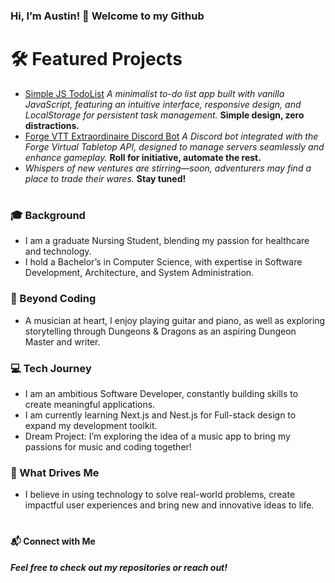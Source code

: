 ### **Hi, I’m Austin! 👋** Welcome to my Github

# 🛠️ Featured Projects

- [Simple JS TodoList](https://aparrish22.github.io/javascript-todolist/)
  *A minimalist to-do list app built with vanilla JavaScript, featuring an intuitive interface, responsive design, and LocalStorage for persistent task management.* **Simple design, zero distractions.**
- [Forge VTT Extraordinaire Discord Bot](https://github.com/aparrish22/extraordinaire-discord-bot)
  *A Discord bot integrated with the Forge Virtual Tabletop API, designed to manage servers seamlessly and enhance gameplay.* **Roll for initiative, automate the rest.**
- *Whispers of new ventures are stirring—soon, adventurers may find a place to trade their wares.* **Stay tuned!**

#

### 🎓 Background

- I am a graduate Nursing Student, blending my passion for healthcare and technology.
- I hold a Bachelor’s in Computer Science, with expertise in Software Development, Architecture, and System Administration.

### 🎵 Beyond Coding

- A musician at heart, I enjoy playing guitar and piano, as well as exploring storytelling through Dungeons & Dragons as an aspiring Dungeon Master and writer.

### 💻 Tech Journey

- I am an ambitious Software Developer, constantly building skills to create meaningful applications.
- I am currently learning Next.js and Nest.js for Full-stack design to expand my development toolkit.
- Dream Project: I’m exploring the idea of a music app to bring my passions for music and coding together!

### 🌟 What Drives Me

- I believe in using technology to solve real-world problems, create impactful user experiences and bring new and innovative ideas to life.

#

#### 📬 Connect with Me

##### Feel free to check out my repositories or reach out!
